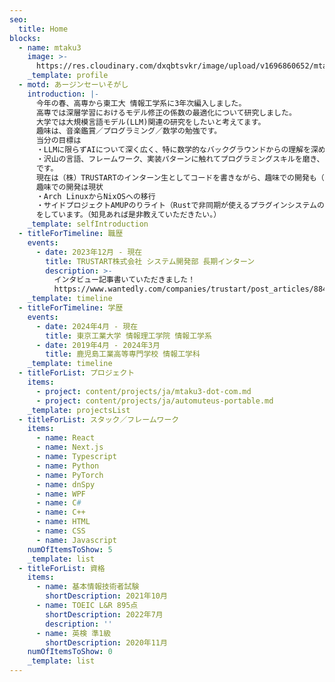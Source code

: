 ```yaml
---
seo:
  title: Home
blocks:
  - name: mtaku3
    image: >-
      https://res.cloudinary.com/dxqbtsvkr/image/upload/v1696860652/mtaku3_ve4i4t.webp
    _template: profile
  - motd: あージンセーいそがし
    introduction: |-
      今年の春、高専から東工大 情報工学系に3年次編入しました。
      高専では深層学習におけるモデル修正の係数の最適化について研究しました。
      大学では大規模言語モデル(LLM)関連の研究をしたいと考えてます。
      趣味は、音楽鑑賞／プログラミング／数学の勉強です。
      当分の目標は
      ・LLMに限らずAIについて深く広く、特に数学的なバックグラウンドからの理解を深めること
      ・沢山の言語、フレームワーク、実装パターンに触れてプログラミングスキルを磨き、最終的にはフリーランスで生計を立てること
      です。
      現在は（株）TRUSTARTのインターン生としてコードを書きながら、趣味での開発も（ボチボチ）やっています。
      趣味での開発は現状
      ・Arch LinuxからNixOSへの移行
      ・サイドプロジェクトAMUPのりライト（Rustで非同期が使えるプラグインシステムのPoC中）
      をしています。（知見あれば是非教えていただきたい。）
    _template: selfIntroduction
  - titleForTimeline: 職歴
    events:
      - date: 2023年12月 - 現在
        title: TRUSTART株式会社 システム開発部 長期インターン
        description: >-
          インタビュー記事書いていただきました！
          https://www.wantedly.com/companies/trustart/post_articles/884954
    _template: timeline
  - titleForTimeline: 学歴
    events:
      - date: 2024年4月 - 現在
        title: 東京工業大学 情報理工学院 情報工学系
      - date: 2019年4月 - 2024年3月
        title: 鹿児島工業高等専門学校 情報工学科
    _template: timeline
  - titleForList: プロジェクト
    items:
      - project: content/projects/ja/mtaku3-dot-com.md
      - project: content/projects/ja/automuteus-portable.md
    _template: projectsList
  - titleForList: スタック／フレームワーク
    items:
      - name: React
      - name: Next.js
      - name: Typescript
      - name: Python
      - name: PyTorch
      - name: dnSpy
      - name: WPF
      - name: C#
      - name: C++
      - name: HTML
      - name: CSS
      - name: Javascript
    numOfItemsToShow: 5
    _template: list
  - titleForList: 資格
    items:
      - name: 基本情報技術者試験
        shortDescription: 2021年10月
      - name: TOEIC L&R 895点
        shortDescription: 2022年7月
        description: ''
      - name: 英検 準1級
        shortDescription: 2020年11月
    numOfItemsToShow: 0
    _template: list
---
```


